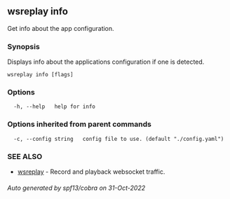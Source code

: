 ## wsreplay info

Get info about the app configuration.

### Synopsis

Displays info about the applications configuration if one is detected.

```
wsreplay info [flags]
```

### Options

```
  -h, --help   help for info
```

### Options inherited from parent commands

```
  -c, --config string   config file to use. (default "./config.yaml")
```

### SEE ALSO

* [wsreplay](wsreplay.md)	 - Record and playback websocket traffic.

###### Auto generated by spf13/cobra on 31-Oct-2022
